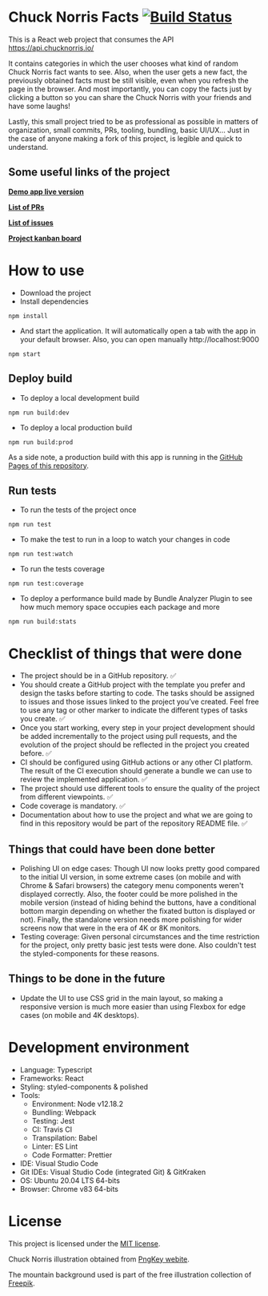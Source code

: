 # Chuck Norris Facts [![Build Status](https://travis-ci.com/Firenz/chuck-norris-facts.svg?branch=master)](https://travis-ci.com/Firenz/chuck-norris-facts)

This is a React web project that consumes the API https://api.chucknorris.io/

It contains categories in which the user chooses what kind of random Chuck Norris fact wants to see. Also, when the user gets a new fact, the previously obtained facts must be still visible, even when you refresh the page in the browser. And most importantly, you can copy the facts just by clicking a button so you can share the Chuck Norris with your friends and have some laughs!

Lastly, this small project tried to be as professional as possible in matters of organization, small commits, PRs, tooling, bundling, basic UI/UX... Just in the case of anyone making a fork of this project, is legible and quick to understand.

## Some useful links of the project
**[Demo app live version](https://firenz.github.io/chuck-norris-facts/)**

**[List of PRs](https://github.com/Firenz/chuck-norris-facts/pulls?q=is%3Apr+is%3Aclosed)**

**[List of issues](https://github.com/Firenz/chuck-norris-facts/issues?q=is%3Aissue+is%3Aclosed)**

**[Project kanban board](https://github.com/Firenz/chuck-norris-facts/projects/2)**

# How to use
- Download the project
- Install dependencies 
```
npm install
```
- And start the application. It will automatically open a tab with the app in your default browser. Also, you can open manually http://localhost:9000
```
npm start
```
## Deploy build
- To deploy a local development build
```
npm run build:dev
```
- To deploy a local production build
```
npm run build:prod
```
As a side note, a production build with this app is running in the [GitHub Pages of this repository](https://firenz.github.io/chuck-norris-facts/).

## Run tests
- To run the tests of the project once
```
npm run test
```
- To make the test to run in a loop to watch your changes in code
```
npm run test:watch
```
- To run the tests coverage
```
npm run test:coverage
```
- To deploy a performance build made by Bundle Analyzer Plugin to see how much memory space occupies each package and more
```
npm run build:stats
```
# Checklist of things that were done
- The project should be in a GitHub repository. ✅ 
- You should create a GitHub project with the template you prefer and design the tasks before starting to code. The tasks should be assigned to issues and those issues linked to the project you’ve created. Feel free to use any tag or other marker to indicate the different types of tasks you create. ✅ 
- Once you start working, every step in your project development should be added incrementally to the project using pull requests, and the evolution of the project should be reflected in the project you created before. ✅ 
- CI should be configured using GitHub actions or any other CI platform. The result of the CI execution should generate a bundle we can use to review the implemented application. ✅ 
- The project should use different tools to ensure the quality of the project from different viewpoints. ✅ 
- Code coverage is mandatory. ✅ 
- Documentation about how to use the project and what we are going to find in this repository would be part of the repository README file. ✅ 

## Things that could have been done better
- Polishing UI on edge cases: Though UI now looks pretty good compared to the initial UI version, in some extreme cases (on mobile and with Chrome & Safari browsers) the category menu components weren't displayed correctly. Also, the footer could be more polished in the mobile version (instead of hiding behind the buttons, have a conditional bottom margin depending on whether the fixated button is displayed or not). Finally, the standalone version needs more polishing for wider screens now that were in the era of 4K or 8K monitors.
- Testing coverage: Given personal circumstances and the time restriction for the project, only pretty basic jest tests were done. Also couldn't test the styled-components for these reasons.

## Things to be done in the future
- Update the UI to use CSS grid in the main layout, so making a responsive version is much more easier than using Flexbox for edge cases (on mobile and 4K desktops).

# Development environment
- Language: Typescript
- Frameworks: React
- Styling: styled-components & polished
- Tools: 
  - Environment: Node v12.18.2
  - Bundling: Webpack
  - Testing: Jest
  - CI: Travis CI
  - Transpilation: Babel
  - Linter: ES Lint
  - Code Formatter: Prettier
- IDE: Visual Studio Code
- Git IDEs: Visual Studio Code (integrated Git) & GitKraken
- OS: Ubuntu 20.04 LTS 64-bits
- Browser: Chrome v83 64-bits

 # License
This project is licensed under the [MIT license](https://github.com/Firenz/chuck-norris-facts/blob/master/LICENSE).

Chuck Norris illustration obtained from [PngKey webite](https://www.pngkey.com/detail/u2q8y3o0t4w7o0a9_chuck-norris-facts-have-spread-around-the-world/).

The mountain background used is part of the free illustration collection of [Freepik](https://www.freepik.es/).
